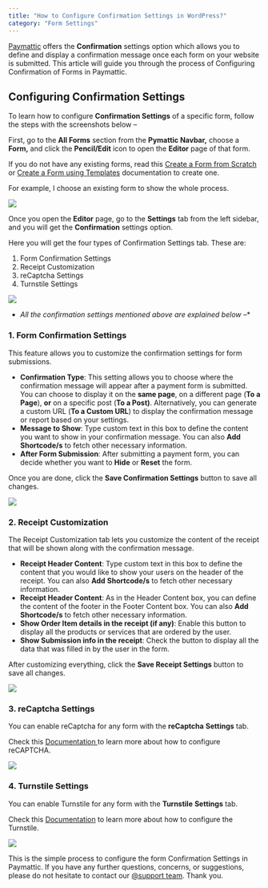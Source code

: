 ```yaml
---
title: "How to Configure Confirmation Settings in WordPress?"
category: "Form Settings"
---
```

[Paymattic](https://paymattic.com/) offers the **Confirmation** settings option which allows you to define and display a confirmation message once each form on your website is submitted. This article will guide you through the process of Configuring Confirmation of Forms in Paymattic.

## Configuring Confirmation Settings

To learn how to configure **Confirmation Settings** of a specific form, follow the steps with the screenshots below –

First, go to the **All Forms** section from the **Pymattic Navbar,** choose a **Form,** and click the **Pencil/Edit** icon to open the **Editor** page of that form.

If you do not have any existing forms, read this [Create a Form from Scratch](/how-to-create-a-form-from-scratch-with-paymattic) or [Create a Form using Templates](/simple-form-templates) documentation to create one.

For example, I choose an existing form to show the whole process.

![](/images/form-settings/how-to-configure-confirmation-settings-in-wordpress-with-paymattic/1.-Open-desired-form-9-scaled.webp)

Once you open the **Editor** page, go to the **Settings** tab from the left sidebar, and you will get the **Confirmation** settings option.

Here you will get the four types of Confirmation Settings tab. These are:

1. Form Confirmation Settings
2. Receipt Customization
3. reCaptcha Settings
4. Turnstile Settings

![](/images/form-settings/how-to-configure-confirmation-settings-in-wordpress-with-paymattic/2.-Confirmation-settings-under-Form-Settings-option-scaled.webp)
- *All the confirmation settings mentioned above are explained below –**

### 1. Form Confirmation Settings

This feature allows you to customize the confirmation settings for form submissions.
- **Confirmation Type**: This setting allows you to choose where the confirmation message will appear after a payment form is submitted. You can choose to display it on the **same page**, on a different page (**To a Page**), **or** on a specific post (**To a Post)**. Alternatively, you can generate a custom URL (**To a Custom URL**) to display the confirmation message or report based on your settings.
- **Message to Show**: Type custom text in this box to define the content you want to show in your confirmation message. You can also **Add** **Shortcode/s** to fetch other necessary information.
- **After Form Submission**: After submitting a payment form, you can decide whether you want to **Hide** or **Reset** the form.

Once you are done, click the **Save Confirmation Settings** button to save all changes.

![](/images/form-settings/how-to-configure-confirmation-settings-in-wordpress-with-paymattic/3.-Form-Confirmation-Settings.webp)

### 2. Receipt Customization

The Receipt Customization tab lets you customize the content of the receipt that will be shown along with the confirmation message.
- **Receipt Header Content**: Type custom text in this box to define the content that you would like to show your users on the header of the receipt. You can also **Add** **Shortcode/s** to fetch other necessary information.
- **Receipt Header Content**: As in the Header Content box, you can define the content of the footer in the Footer Content box. You can also **Add** **Shortcode/s** to fetch other necessary information.
- **Show Order Item details in the receipt (if any)**: Enable this button to display all the products or services that are ordered by the user.
- **Show Submission info in the receipt**: Check the button to display all the data that was filled in by the user in the form.

After customizing everything, click the **Save Receipt Settings** button to save all changes.

![](/images/form-settings/how-to-configure-confirmation-settings-in-wordpress-with-paymattic/4.-Receipt-Customization-tab.webp)

### 3. reCaptcha Settings

You can enable reCaptcha for any form with the **reCaptcha** **Settings** tab.

Check this [Documentation ](/how-to-configure-recaptcha-in-wordpress-with-paymattic)to learn more about how to configure reCAPTCHA.

![](/images/form-settings/how-to-configure-confirmation-settings-in-wordpress-with-paymattic/5.-Recaptcha-settings.webp)

### 4. Turnstile Settings

You can enable Turnstile for any form with the **Turnstile** **Settings** tab.

Check this [Documentation](/how-to-configure-cloudflare-turnstile-with-paymattic) to learn more about how to configure the Turnstile.

![](/images/form-settings/how-to-configure-confirmation-settings-in-wordpress-with-paymattic/6.-Turnstile-settings-tab.webp)

This is the simple process to configure the form Confirmation Settings in Paymattic. 
If you have any further questions, concerns, or suggestions, please do not hesitate to contact our [@support team](https://wpmanageninja.com/support-tickets/?utm_source=wpmn&utm_medium=home&utm_campaign=site#/). Thank you.